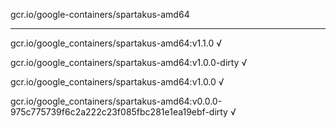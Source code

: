 gcr.io/google-containers/spartakus-amd64 

----
gcr.io/google_containers/spartakus-amd64:v1.1.0 √

gcr.io/google_containers/spartakus-amd64:v1.0.0-dirty √

gcr.io/google_containers/spartakus-amd64:v1.0.0 √

gcr.io/google_containers/spartakus-amd64:v0.0.0-975c775739f6c2a222c23f085fbc281e1ea19ebf-dirty √

